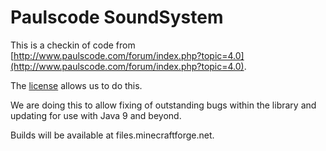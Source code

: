 # Paulscode SoundSystem

This is a checkin of code from [http://www.paulscode.com/forum/index.php?topic=4.0](http://www.paulscode.com/forum/index.php?topic=4.0).

The [license](./soundsystem/SoundSystem%20License.txt) allows us to do this.

We are doing this to allow fixing of outstanding bugs within the library and updating for use with Java 9 and beyond.

Builds will be available at files.minecraftforge.net.
